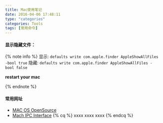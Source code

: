 ```yaml
---
title: Mac使用笔记
date: 2016-04-06 17:48:11
type: "categories"
categories: Tools
tags: [常用命令]
---
```



#### 显示隐藏文件：  
{% note info %} 
显示: `defaults write com.apple.finder AppleShowAllFiles -bool true`
隐藏: `defaults write com.apple.finder AppleShowAllFiles -bool false`

**restart your mac**

{% endnote %}
<!--more-->

#### 常用网址
- [MAC OS OpenSource](https://opensource.apple.com)
- [Mach IPC Interface](http://web.mit.edu/darwin/src/modules/xnu/osfmk/man/)
{% cq %} xxxx xxxx xxxx {% endcq %}


